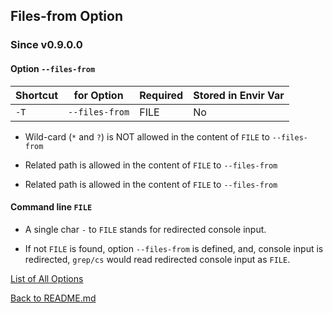 ## Files-from Option

### Since v0.9.0.0

#### Option ```--files-from```

| Shortcut | for Option         | Required  | Stored in Envir Var
| -------- | ----------         | --------  | -------------------
| ```-T``` | ```--files-from``` | FILE      | No

* Wild-card (```*``` and ```?```) is NOT allowed in the content of ```FILE``` to ```--files-from```

* Related path is allowed in the content of ```FILE``` to ```--files-from```

* Related path is allowed in the content of ```FILE``` to ```--files-from```

#### Command line ```FILE```

* A single char ```-``` to ```FILE``` stands for redirected console input.

* If not ```FILE``` is found, option ```--files-from``` is defined, and, console input is redirected, ```grep/cs``` would read redirected console input as ```FILE```.

[List of All Options](https://github.com/ck-yung/grep/blob/master/docs/info-all-options.md)

[Back to README.md](https://github.com/ck-yung/grep/blob/master/README.md)
